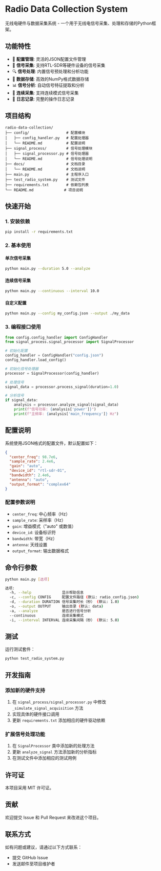 # Radio Data Collection System

无线电硬件与数据采集系统 - 一个用于无线电信号采集、处理和存储的Python框架。

## 功能特性

- 🔧 **配置管理**: 灵活的JSON配置文件管理
- 📡 **信号采集**: 支持RTL-SDR等硬件设备的信号采集
- 🔍 **信号处理**: 内置信号预处理和分析功能
- 💾 **数据存储**: 高效的NumPy格式数据存储
- 📊 **信号分析**: 自动信号特征提取和分析
- 🔄 **连续采集**: 支持连续模式信号采集
- 📝 **日志记录**: 完整的操作日志记录

## 项目结构

```
radio-data-collection/
├── config/                 # 配置模块
│   ├── config_handler.py   # 配置处理器
│   └── README.md           # 配置说明
├── signal_process/         # 信号处理模块
│   ├── signal_processor.py # 信号处理器
│   └── README.md           # 信号处理说明
├── docs/                   # 文档目录
│   └── README.md           # 文档说明
├── main.py                 # 主程序入口
├── test_radio_system.py    # 测试文件
├── requirements.txt        # 依赖包列表
└── README.md              # 项目说明
```

## 快速开始

### 1. 安装依赖

```bash
pip install -r requirements.txt
```

### 2. 基本使用

#### 单次信号采集
```bash
python main.py --duration 5.0 --analyze
```

#### 连续信号采集
```bash
python main.py --continuous --interval 10.0
```

#### 自定义配置
```bash
python main.py --config my_config.json --output ./my_data
```

### 3. 编程接口使用

```python
from config.config_handler import ConfigHandler
from signal_process.signal_processor import SignalProcessor

# 初始化配置
config_handler = ConfigHandler("config.json")
config_handler.load_config()

# 初始化信号处理器
processor = SignalProcessor(config_handler)

# 处理信号
signal_data = processor.process_signal(duration=1.0)

# 分析信号
if signal_data:
    analysis = processor.analyze_signal(signal_data)
    print(f"信号功率: {analysis['power']}")
    print(f"主频率: {analysis['main_frequency']} Hz")
```

## 配置说明

系统使用JSON格式的配置文件，默认配置如下：

```json
{
  "center_freq": 98.7e6,
  "sample_rate": 2.4e6,
  "gain": "auto",
  "device_id": "rtl-sdr-01",
  "bandwidth": 2.4e6,
  "antenna": "auto",
  "output_format": "complex64"
}
```

### 配置参数说明

- `center_freq`: 中心频率（Hz）
- `sample_rate`: 采样率（Hz）
- `gain`: 增益模式（"auto" 或数值）
- `device_id`: 设备标识符
- `bandwidth`: 带宽（Hz）
- `antenna`: 天线设置
- `output_format`: 输出数据格式

## 命令行参数

```bash
python main.py [选项]

选项:
  -h, --help              显示帮助信息
  -c, --config CONFIG     配置文件路径 (默认: radio_config.json)
  -d, --duration DURATION 信号采集时长（秒） (默认: 1.0)
  -o, --output OUTPUT     输出目录 (默认: data)
  -a, --analyze           是否进行信号分析
  --continuous            连续采集模式
  -i, --interval INTERVAL 连续采集间隔（秒） (默认: 5.0)
```

## 测试

运行测试套件：

```bash
python test_radio_system.py
```

## 开发指南

### 添加新的硬件支持

1. 在 `signal_process/signal_processor.py` 中修改 `_simulate_signal_acquisition` 方法
2. 实现具体的硬件接口调用
3. 更新 `requirements.txt` 添加相应的硬件驱动依赖

### 扩展信号处理功能

1. 在 `SignalProcessor` 类中添加新的处理方法
2. 更新 `analyze_signal` 方法添加新的分析指标
3. 在测试文件中添加相应的测试用例

## 许可证

本项目采用 MIT 许可证。

## 贡献

欢迎提交 Issue 和 Pull Request 来改进这个项目。

## 联系方式

如有问题或建议，请通过以下方式联系：
- 提交 GitHub Issue
- 发送邮件至项目维护者
